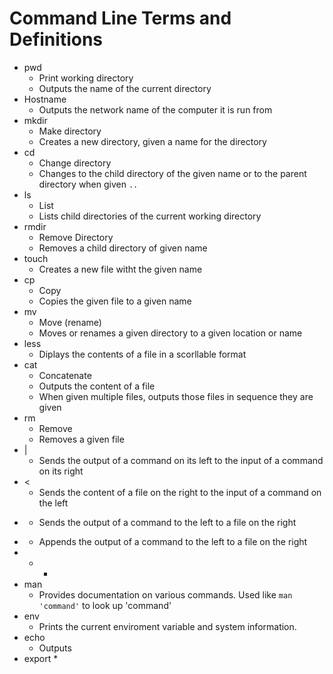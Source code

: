 # Command Line Terms and Definitions

* pwd
    * Print working directory
    * Outputs the name of the current directory
* Hostname
    * Outputs the network name of the computer it is run from
* mkdir
    * Make directory
    * Creates a new directory, given a name for the directory
* cd
    * Change directory
    * Changes to the child directory of the given name or to the parent directory when given `..`
* ls
    * List
    * Lists child directories of the current working directory
* rmdir
    * Remove Directory
    * Removes a child directory of given name
* touch
    * Creates a new file witht the given name
* cp
    * Copy
    * Copies the given file to a given name
* mv
    * Move (rename)
    * Moves or renames a given directory to a given location or name
* less
    * Diplays the contents of a file in a scorllable format
* cat
    * Concatenate
    * Outputs the content of a file
    * When given multiple files, outputs those files in sequence they are given
* rm
    * Remove
    * Removes a given file
* |
    * Sends the output of a command on its left to the input of a command on its right
* <
    * Sends the content of a file on the right to the input of a command on the left
* >
    * Sends the output of a command to the left to a file on the right
* >>
    * Appends the output of a command to the left to a file on the right
* *
    *
* man
    * Provides documentation on various commands. Used like `man 'command'` to look up 'command'
* env
    * Prints the current enviroment variable and system information.
* echo
    * Outputs 
* export
    *
